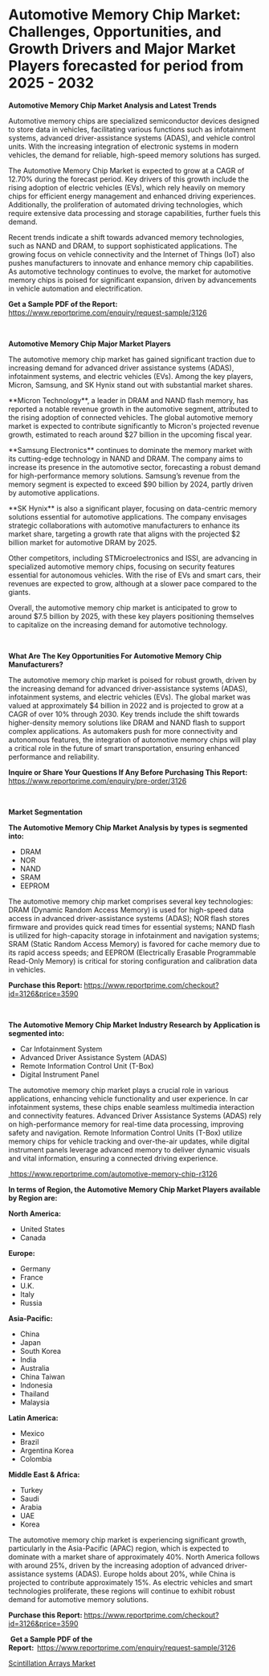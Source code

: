 <p><h1>Automotive Memory Chip Market: Challenges, Opportunities, and Growth Drivers and Major Market Players forecasted for period from 2025 - 2032</h1></p><p><strong>Automotive Memory Chip Market Analysis and Latest Trends</strong></p>
<p><p>Automotive memory chips are specialized semiconductor devices designed to store data in vehicles, facilitating various functions such as infotainment systems, advanced driver-assistance systems (ADAS), and vehicle control units. With the increasing integration of electronic systems in modern vehicles, the demand for reliable, high-speed memory solutions has surged.</p><p>The Automotive Memory Chip Market is expected to grow at a CAGR of 12.70% during the forecast period. Key drivers of this growth include the rising adoption of electric vehicles (EVs), which rely heavily on memory chips for efficient energy management and enhanced driving experiences. Additionally, the proliferation of automated driving technologies, which require extensive data processing and storage capabilities, further fuels this demand. </p><p>Recent trends indicate a shift towards advanced memory technologies, such as NAND and DRAM, to support sophisticated applications. The growing focus on vehicle connectivity and the Internet of Things (IoT) also pushes manufacturers to innovate and enhance memory chip capabilities. As automotive technology continues to evolve, the market for automotive memory chips is poised for significant expansion, driven by advancements in vehicle automation and electrification.</p></p>
<p><strong>Get a Sample PDF of the Report:&nbsp;</strong> <a href="https://www.reportprime.com/enquiry/request-sample/3126?utm_campaign=2317&utm_medium=2&utm_source=Github&utm_content=ia&utm_term=18032025&utm_id=automotive-memory-chip">https://www.reportprime.com/enquiry/request-sample/3126</a></p>
<p>&nbsp;</p>
<p><strong>Automotive Memory Chip Major Market Players</strong></p>
<p><p>The automotive memory chip market has gained significant traction due to increasing demand for advanced driver assistance systems (ADAS), infotainment systems, and electric vehicles (EVs). Among the key players, Micron, Samsung, and SK Hynix stand out with substantial market shares.</p><p>**Micron Technology**, a leader in DRAM and NAND flash memory, has reported a notable revenue growth in the automotive segment, attributed to the rising adoption of connected vehicles. The global automotive memory market is expected to contribute significantly to Micron's projected revenue growth, estimated to reach around $27 billion in the upcoming fiscal year.</p><p>**Samsung Electronics** continues to dominate the memory market with its cutting-edge technology in NAND and DRAM. The company aims to increase its presence in the automotive sector, forecasting a robust demand for high-performance memory solutions. Samsung’s revenue from the memory segment is expected to exceed $90 billion by 2024, partly driven by automotive applications.</p><p>**SK Hynix** is also a significant player, focusing on data-centric memory solutions essential for automotive applications. The company envisages strategic collaborations with automotive manufacturers to enhance its market share, targeting a growth rate that aligns with the projected $2 billion market for automotive DRAM by 2025.</p><p>Other competitors, including STMicroelectronics and ISSI, are advancing in specialized automotive memory chips, focusing on security features essential for autonomous vehicles. With the rise of EVs and smart cars, their revenues are expected to grow, although at a slower pace compared to the giants.</p><p>Overall, the automotive memory chip market is anticipated to grow to around $7.5 billion by 2025, with these key players positioning themselves to capitalize on the increasing demand for automotive technology.</p></p>
<p>&nbsp;</p>
<p><strong>What Are The Key Opportunities For Automotive Memory Chip Manufacturers?</strong></p>
<p><p>The automotive memory chip market is poised for robust growth, driven by the increasing demand for advanced driver-assistance systems (ADAS), infotainment systems, and electric vehicles (EVs). The global market was valued at approximately $4 billion in 2022 and is projected to grow at a CAGR of over 10% through 2030. Key trends include the shift towards higher-density memory solutions like DRAM and NAND flash to support complex applications. As automakers push for more connectivity and autonomous features, the integration of automotive memory chips will play a critical role in the future of smart transportation, ensuring enhanced performance and reliability.</p></p>
<p><strong>Inquire or Share Your Questions If Any Before Purchasing This Report:</strong> <a href="https://www.reportprime.com/enquiry/pre-order/3126?utm_campaign=2317&utm_medium=2&utm_source=Github&utm_content=ia&utm_term=18032025&utm_id=automotive-memory-chip">https://www.reportprime.com/enquiry/pre-order/3126</a></p>
<p>&nbsp;</p>
<p><strong>Market Segmentation</strong></p>
<p><strong>The Automotive Memory Chip Market Analysis by types is segmented into:</strong></p>
<p><ul><li>DRAM</li><li>NOR</li><li>NAND</li><li>SRAM</li><li>EEPROM</li></ul></p>
<p><p>The automotive memory chip market comprises several key technologies: DRAM (Dynamic Random Access Memory) is used for high-speed data access in advanced driver-assistance systems (ADAS); NOR flash stores firmware and provides quick read times for essential systems; NAND flash is utilized for high-capacity storage in infotainment and navigation systems; SRAM (Static Random Access Memory) is favored for cache memory due to its rapid access speeds; and EEPROM (Electrically Erasable Programmable Read-Only Memory) is critical for storing configuration and calibration data in vehicles.</p></p>
<p><strong>Purchase this Report:&nbsp;</strong><a href="https://www.reportprime.com/checkout?id=3126&price=3590&utm_campaign=2317&utm_medium=2&utm_source=Github&utm_content=ia&utm_term=18032025&utm_id=automotive-memory-chip">https://www.reportprime.com/checkout?id=3126&price=3590</a></p>
<p>&nbsp;</p>
<p><strong>The Automotive Memory Chip Market Industry Research by Application is segmented into:</strong></p>
<p><ul><li>Car Infotainment System</li><li>Advanced Driver Assistance System (ADAS)</li><li>Remote Information Control Unit (T-Box)</li><li>Digital Instrument Panel</li></ul></p>
<p><p>The automotive memory chip market plays a crucial role in various applications, enhancing vehicle functionality and user experience. In car infotainment systems, these chips enable seamless multimedia interaction and connectivity features. Advanced Driver Assistance Systems (ADAS) rely on high-performance memory for real-time data processing, improving safety and navigation. Remote Information Control Units (T-Box) utilize memory chips for vehicle tracking and over-the-air updates, while digital instrument panels leverage advanced memory to deliver dynamic visuals and vital information, ensuring a connected driving experience.</p></p>
<p><a href="https://www.reportprime.com/automotive-memory-chip-r3126?utm_campaign=2317&utm_medium=2&utm_source=Github&utm_content=ia&utm_term=18032025&utm_id=automotive-memory-chip">&nbsp;https://www.reportprime.com/automotive-memory-chip-r3126</a></p>
<p><strong>In terms of Region, the Automotive Memory Chip Market Players available by Region are:</strong></p>
<p>
    <p> <strong> North America: </strong>
        <ul>
            <li>United States</li>
            <li>Canada</li>
        </ul>
        </p> 
    <p> <strong> Europe: </strong>
        <ul>
            <li>Germany</li>
            <li>France</li>
            <li>U.K.</li>
            <li>Italy</li>
            <li>Russia</li>
        </ul>
        </p> 
    <p> <strong> Asia-Pacific: </strong>
        <ul>
            <li>China</li>
            <li>Japan</li>
            <li>South Korea</li>
            <li>India</li>
            <li>Australia</li>
            <li>China Taiwan</li>
            <li>Indonesia</li>
            <li>Thailand</li>
            <li>Malaysia</li>
        </ul>
        </p> 
    <p> <strong> Latin America: </strong>
        <ul>
            <li>Mexico</li>
            <li>Brazil</li>
            <li>Argentina Korea</li>
            <li>Colombia</li>
        </ul>
        </p> 
    <p> <strong> Middle East & Africa: </strong>
        <ul>
            <li>Turkey</li>
            <li>Saudi</li>
            <li>Arabia</li>
            <li>UAE</li>
            <li>Korea</li>
        </ul>
    </p>
    </p>
<p><p>The automotive memory chip market is experiencing significant growth, particularly in the Asia-Pacific (APAC) region, which is expected to dominate with a market share of approximately 40%. North America follows with around 25%, driven by the increasing adoption of advanced driver-assistance systems (ADAS). Europe holds about 20%, while China is projected to contribute approximately 15%. As electric vehicles and smart technologies proliferate, these regions will continue to exhibit robust demand for automotive memory solutions.</p></p>
<p><strong>Purchase this Report: </strong><a href="https://www.reportprime.com/checkout?id=3126&price=3590&utm_campaign=2317&utm_medium=2&utm_source=Github&utm_content=ia&utm_term=18032025&utm_id=automotive-memory-chip">https://www.reportprime.com/checkout?id=3126&price=3590</a></p>
<p>&nbsp;<strong>Get a Sample PDF of the Report:&nbsp;&nbsp;</strong><a href="https://www.reportprime.com/enquiry/request-sample/3126?utm_campaign=2317&utm_medium=2&utm_source=Github&utm_content=ia&utm_term=18032025&utm_id=automotive-memory-chip">https://www.reportprime.com/enquiry/request-sample/3126</a></p>
<p><strong></strong></p>
<p><p><a href="https://github.com/nacarnzina/Market-Research-Report-List-1/blob/main/scintillation-arrays-market.md?utm_campaign=2317&utm_medium=2&utm_source=Github&utm_content=ia&utm_term=18032025&utm_id=automotive-memory-chip">Scintillation Arrays Market</a></p></p>